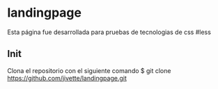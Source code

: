 ﻿# landingpage
Esta página fue desarrollada para pruebas de tecnologias de css
 #less

## Init

Clona el repositorio con el siguiente comando
    $ git clone https://github.com/jivette/landingpage.git
